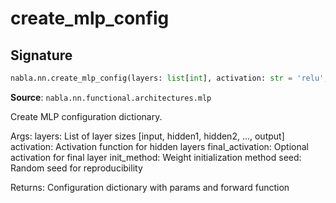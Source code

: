 # create_mlp_config

## Signature

```python
nabla.nn.create_mlp_config(layers: list[int], activation: str = 'relu', final_activation: str | None = None, init_method: str = 'he_normal', seed: int = 42) -> dict
```

**Source**: `nabla.nn.functional.architectures.mlp`

Create MLP configuration dictionary.

Args:
    layers: List of layer sizes [input, hidden1, hidden2, ..., output]
    activation: Activation function for hidden layers
    final_activation: Optional activation for final layer
    init_method: Weight initialization method
    seed: Random seed for reproducibility

Returns:
    Configuration dictionary with params and forward function

